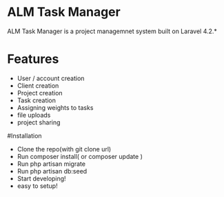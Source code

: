 # ALM Task Manager

ALM Task Manager is a project managemnet system built on Laravel 4.2.*

# Features
  - User / account creation
  - Client creation
  - Project creation
  - Task creation 
  - Assigning weights to tasks
  - file uploads
  - project sharing




#Installation
-   Clone the repo(with git clone url)
-   Run composer install( or composer update )
-   Run php artisan migrate
-   Run php artisan db:seed
-   Start developing!
-   easy to setup! 

